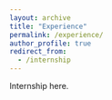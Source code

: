 ```yaml
---
layout: archive
title: "Experience"
permalink: /experience/
author_profile: true
redirect_from:
  - /internship
---
```

Internship here.